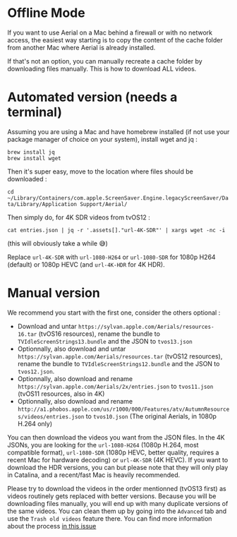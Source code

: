 #  Offline Mode

If you want to use Aerial on a Mac behind a firewall or with no network access, the easiest way starting is to copy the content of the cache folder from another Mac where Aerial is already installed.

If that's not an option, you can manually recreate a cache folder by downloading files manually. This is how to download ALL videos. 

# Automated version (needs a terminal)

Assuming you are using a Mac and have homebrew installed (if not use your package manager of choice on your system), install wget and jq : 

```
brew install jq
brew install wget
```

Then it's super easy, move to the location where files should be downloaded :

`cd ~/Library/Containers/com.apple.ScreenSaver.Engine.legacyScreenSaver/Data/Library/Application Support/Aerial/`

Then simply do, for 4K SDR videos from tvOS12 :  

`cat entries.json | jq -r '.assets[]."url-4K-SDR"' | xargs wget -nc -i`

(this will obviously take a while 😅) 

Replace `url-4K-SDR` with `url-1080-H264` or `url-1080-SDR` for 1080p H264 (default) or 1080p HEVC (and `url-4K-HDR` for 4K HDR). 

# Manual version

We recommend you start with the first one, consider the others optional : 

- Download and untar `https://sylvan.apple.com/Aerials/resources-16.tar` (tvOS16 resources), rename the bundle to `TVIdleScreenStrings13.bundle` and the JSON to `tvos13.json`
- Optionnally, also download and untar `https://sylvan.apple.com/Aerials/resources.tar` (tvOS12 resources), rename the bundle to `TVIdleScreenStrings12.bundle` and the JSON to `tvos12.json`.
- Optionnally, also download and rename `https://sylvan.apple.com/Aerials/2x/entries.json` to `tvos11.json` (tvOS11 resources, also in 4K)
- Optionnally, also download and rename `http://a1.phobos.apple.com/us/r1000/000/Features/atv/AutumnResources/videos/entries.json` to `tvos10.json` (The original Aerials, in 1080p H.264 only)

You can then download the videos you want from the JSON files. In the 4K JSONs, you are looking for the `url-1080-H264` (1080p H.264, most compatible format), `url-1080-SDR` (1080p HEVC, better quality, requires a recent Mac for hardware decoding) or `url-4K-SDR` (4K HEVC). If you want to download the HDR versions, you can but please note that they will only play in Catalina, and a recent/fast Mac is heavily recommended. 

Please try to download the videos in the order mentionned (tvOS13 first) as videos routinely gets replaced with better versions. Because you will be downloading files manually, you will end up with many duplicate versions of the same videos. You can clean them up by going into the `Advanced` tab and use the `Trash old videos` feature there. You can find more information about the process [in this issue](https://github.com/JohnCoates/Aerial/issues/781#issuecomment-493677816)
